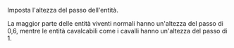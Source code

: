 Imposta l'altezza del passo dell'entità.

La maggior parte delle entità viventi normali hanno un'altezza del passo di 0,6, mentre le entità cavalcabili come i cavalli hanno un'altezza del passo di 1.